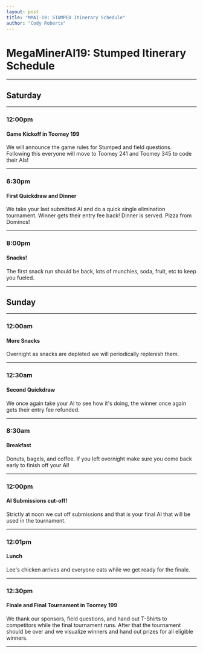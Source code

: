 ```yaml
---
layout: post
title: "MMAI-19: STUMPED Itinerary Schedule"
author: "Cody Roberts"
---
```


# MegaMinerAI19: Stumped Itinerary Schedule

***
## Saturday
***
### 12:00pm 

#### Game Kickoff in Toomey 199
We will announce the game rules for Stumped and field questions. Following this everyone will move to Toomey 241 and Toomey 345 to code their AIs!
***
### 6:30pm

#### First Quickdraw and Dinner
We take your last submitted AI and do a quick single elimination tournament. Winner gets their entry fee back! Dinner is served. Pizza from Dominos!
***
### 8:00pm

#### Snacks!
The first snack run should be back, lots of munchies, soda, fruit, etc to keep you fueled.
***
## Sunday
***
### 12:00am

#### More Snacks
Overnight as snacks are depleted we will periodically replenish them.
***
### 12:30am 

#### Second Quickdraw
We once again take your AI to see how it's doing, the winner once again gets their entry fee refunded.
***
### 8:30am

#### Breakfast
Donuts, bagels, and coffee. If you left overnight make sure you come back early to finish off your AI!
***
### 12:00pm

#### AI Submissions cut-off!
Strictly at noon we cut off submissions and that is your final AI that will be used in the tournament.
***
### 12:01pm

#### Lunch
Lee's chicken arrives and everyone eats while we get ready for the finale.
***
### 12:30pm

#### Finale and Final Tournament in Toomey 199
We thank our sponsors, field questions, and hand out T-Shirts to competitors while the final tournament runs. After that the tournament should be over and we visualize winners and hand out prizes for all eligible winners.
***
